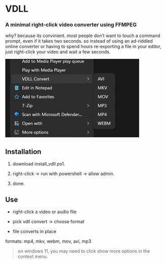# VDLL 

### A minimal right-click video converter using FFMPEG 

why? because its convinient. most people don’t want to touch a command prompt, even if it takes two seconds.
so instead of using an ad-riddled online converter or having to spend hours re-exporting a file in your editor, just right-click your video and wait a few seconds.

![image of the context menu](img.png)

## Installation

1. download install_vdll.ps1.

2. right-click → run with powershell → allow admin.

3. done.

## Use

- right-click a video or audio file

- pick vdll convert → choose format

- file converts in place

formats: mp4, mkv, webm, mov, avi, mp3
> on windows 11, you may need to click show more options in the context menu.
